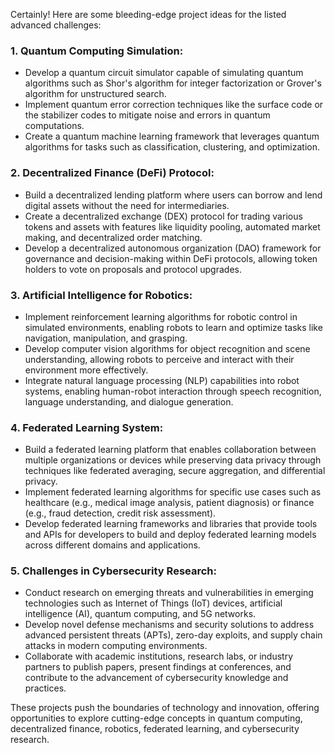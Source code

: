 Certainly! Here are some bleeding-edge project ideas for the listed advanced challenges:

### 1. Quantum Computing Simulation:
   - Develop a quantum circuit simulator capable of simulating quantum algorithms such as Shor's algorithm for integer factorization or Grover's algorithm for unstructured search.
   - Implement quantum error correction techniques like the surface code or the stabilizer codes to mitigate noise and errors in quantum computations.
   - Create a quantum machine learning framework that leverages quantum algorithms for tasks such as classification, clustering, and optimization.

### 2. Decentralized Finance (DeFi) Protocol:
   - Build a decentralized lending platform where users can borrow and lend digital assets without the need for intermediaries.
   - Create a decentralized exchange (DEX) protocol for trading various tokens and assets with features like liquidity pooling, automated market making, and decentralized order matching.
   - Develop a decentralized autonomous organization (DAO) framework for governance and decision-making within DeFi protocols, allowing token holders to vote on proposals and protocol upgrades.

### 3. Artificial Intelligence for Robotics:
   - Implement reinforcement learning algorithms for robotic control in simulated environments, enabling robots to learn and optimize tasks like navigation, manipulation, and grasping.
   - Develop computer vision algorithms for object recognition and scene understanding, allowing robots to perceive and interact with their environment more effectively.
   - Integrate natural language processing (NLP) capabilities into robot systems, enabling human-robot interaction through speech recognition, language understanding, and dialogue generation.

### 4. Federated Learning System:
   - Build a federated learning platform that enables collaboration between multiple organizations or devices while preserving data privacy through techniques like federated averaging, secure aggregation, and differential privacy.
   - Implement federated learning algorithms for specific use cases such as healthcare (e.g., medical image analysis, patient diagnosis) or finance (e.g., fraud detection, credit risk assessment).
   - Develop federated learning frameworks and libraries that provide tools and APIs for developers to build and deploy federated learning models across different domains and applications.

### 5. Challenges in Cybersecurity Research:
   - Conduct research on emerging threats and vulnerabilities in emerging technologies such as Internet of Things (IoT) devices, artificial intelligence (AI), quantum computing, and 5G networks.
   - Develop novel defense mechanisms and security solutions to address advanced persistent threats (APTs), zero-day exploits, and supply chain attacks in modern computing environments.
   - Collaborate with academic institutions, research labs, or industry partners to publish papers, present findings at conferences, and contribute to the advancement of cybersecurity knowledge and practices.

These projects push the boundaries of technology and innovation, offering opportunities to explore cutting-edge concepts in quantum computing, decentralized finance, robotics, federated learning, and cybersecurity research.
